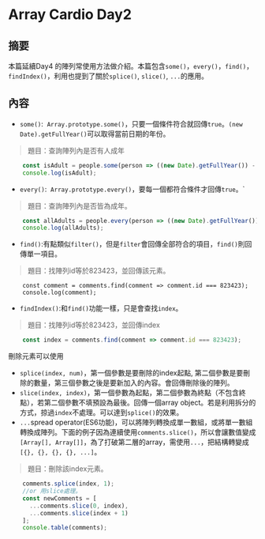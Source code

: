 # Array Cardio Day2

## 摘要
本篇延續Day4 的陣列常使用方法做介紹。本篇包含`some()`，`every()`，`find()`，`findIndex()`，利用也提到了關於`splice()`, `slice()`, `...`的應用。

## 內容
- `some()`:  `Array.prototype.some()`，只要一個條件符合就回傳`true`。`(new Date).getFullYear()`可以取得當前日期的年份。

>題目：查詢陣列內是否有人成年

```javascript
    const isAdult = people.some(person => ((new Date).getFullYear()) - person.year >=19 );
    console.log(isAdult);
```
- `every()`:  `Array.prototype.every()`，要每一個都符合條件才回傳`true`。`

>題目：查詢陣列內是否皆為成年。

```javascript
    const allAdults = people.every(person => ((new Date).getFullYear()) - person.year >=19 );
    console.log(allAdults);
```
- `find()`:有點類似`filter()`，但是`filter`會回傳全部符合的項目，`find()`則回傳單一項目。

>題目：找陣列id等於823423，並回傳該元素。

```javacript
    const comment = comments.find(comment => comment.id === 823423);
    console.log(comment);
```
- `findIndex()`:和`find()`功能一樣，只是會查找`index`。

>題目：找陣列id等於823423，並回傳index

```javascript
	const index = comments.find(comment => comment.id === 823423);
```
刪除元素可以使用

- `splice(index, num)`，第一個參數是要刪除的index起點, 第二個參數是要刪除的數量，第三個參數之後是要新加入的內容。會回傳刪除後的陣列。
- `slice(index, index)`，第一個參數為起點，第二個參數為終點（不包含終點），若第二個參數不填預設為最後。回傳一個array object。若是利用拆分的方式，掠過`index`不處理。可以達到`splice()`的效果。
- `...`spread operator(ES6功能)，可以將陣列轉換成單一數組，或將單一數組轉換成陣列。下面的例子因為連續使用`comments.slice()`，所以會讓數值變成`[Array[], Array[]]`，為了打破第二層的array，需使用`...`，把結構轉變成`[{}, {}, {}, {}, ...]`。

>題目：刪除該index元素。

```javascript
	comments.splice(index, 1);
	//or 用slice處理。
	const newComments = [
      ...comments.slice(0, index),
      ...comments.slice(index + 1)
    ];
	console.table(comments);
```
